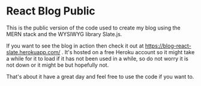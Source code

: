 # React Blog Public

This is the public version of the code used to create my blog using the MERN stack and the WYSIWYG library Slate.js.

If you want to see the blog in action then check it out at https://blog-react-slate.herokuapp.com/ . It's hosted on a free Heroku account so it might take a while for it to load if it has not been used in a while, so do not worry it is not down or it might be but hopefully not.

That's about it have a great day and feel free to use the code if you want to.

